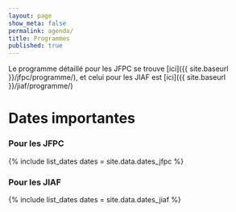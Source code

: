 ```yaml
---
layout: page
show_meta: false
permalink: agenda/
title: Programmes
published: true
---
```


Le programme détaillé pour les JFPC se trouve [ici]({{ site.baseurl }}/jfpc/programme/), et celui pour les JIAF est [ici]({{ site.baseurl }}/jiaf/programme/)

# Dates importantes

### Pour les JFPC
{% include list_dates dates = site.data.dates_jfpc %}

### Pour les JIAF
{% include list_dates dates = site.data.dates_jiaf %}